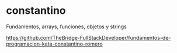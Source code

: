 # constantino
Fundamentos, arrays, funciones, objetos y strings

https://github.com/TheBridge-FullStackDeveloper/fundamentos-de-programacion-kata-constantino-romero